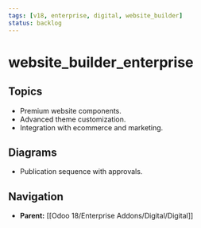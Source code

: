 ```yaml
---
tags: [v18, enterprise, digital, website_builder]
status: backlog
---
```

# website_builder_enterprise

## Topics
- Premium website components.
- Advanced theme customization.
- Integration with ecommerce and marketing.

## Diagrams
- Publication sequence with approvals.






## Navigation
- **Parent:** [[Odoo 18/Enterprise Addons/Digital/Digital]]
